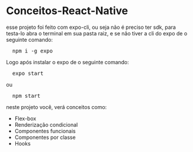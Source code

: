 # Conceitos-React-Native
esse projeto foi feito com expo-cli, ou seja não é preciso ter sdk, para testa-lo abra o terminal em sua pasta raiz, e se não tiver a cli do expo de o seguinte comando:
<pre>
  npm i -g expo
</pre>
Logo após instalar o expo de o seguinte comando:
<pre>
  expo start
</pre>
ou
<pre>
  npm start
</pre>
neste projeto você, verá conceitos como:
<ul>
  <li>Flex-box</li>
  <li>Renderização condicional</li>
  <li>Componentes funcionais</li>
  <li>Componentes por classe</li>
  <li>Hooks</li>
</ul>
